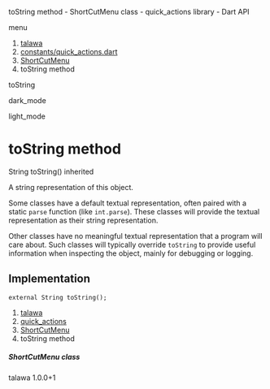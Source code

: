 




toString method - ShortCutMenu class - quick\_actions library - Dart API







menu

1. [talawa](../../index.html)
2. [constants/quick\_actions.dart](../../constants_quick_actions/constants_quick_actions-library.html)
3. [ShortCutMenu](../../constants_quick_actions/ShortCutMenu-class.html)
4. toString method

toString


dark\_mode

light\_mode




# toString method


String
toString()
inherited

A string representation of this object.

Some classes have a default textual representation,
often paired with a static `parse` function (like `int.parse`).
These classes will provide the textual representation as
their string representation.

Other classes have no meaningful textual representation
that a program will care about.
Such classes will typically override `toString` to provide
useful information when inspecting the object,
mainly for debugging or logging.


## Implementation

```
external String toString();
```

 


1. [talawa](../../index.html)
2. [quick\_actions](../../constants_quick_actions/constants_quick_actions-library.html)
3. [ShortCutMenu](../../constants_quick_actions/ShortCutMenu-class.html)
4. toString method

##### ShortCutMenu class





talawa
1.0.0+1






